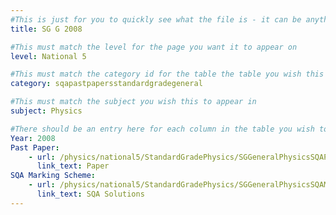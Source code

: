 ```yaml
---
#This is just for you to quickly see what the file is - it can be anything you want
title: SG G 2008

#This must match the level for the page you want it to appear on
level: National 5

#This must match the category id for the table the table you wish this to appear in
category: sqapastpapersstandardgradegeneral

#This must match the subject you wish this to appear in
subject: Physics

#There should be an entry here for each column in the table you wish to populate:
Year: 2008
Past Paper:
    - url: /physics/national5/StandardGradePhysics/SGGeneralPhysicsSQAPP/SGGeneralPhysicsSQApp2008.pdf
      link_text: Paper
SQA Marking Scheme:
    - url: /physics/national5/StandardGradePhysics/SGGeneralPhysicsSQAMsch/SGGeneralPhysicsSQAmsch2008.pdf
      link_text: SQA Solutions
---
```


